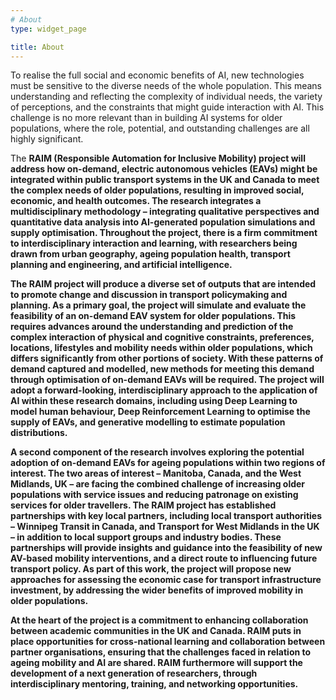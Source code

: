 ```yaml
---
# About
type: widget_page

title: About
---
```



To realise the full social and economic benefits of AI, new technologies must be sensitive to the diverse needs of the whole population. This means understanding and reflecting the complexity of individual needs, the variety of perceptions, and the constraints that might guide interaction with AI. This challenge is no more relevant than in building AI systems for older populations, where the role, potential, and outstanding challenges are all highly significant. 

The <strong>RAIM (Responsible Automation for Inclusive Mobility)<strong> project will address how on-demand, electric autonomous vehicles (EAVs) might be integrated within public transport systems in the UK and Canada to meet the complex needs of older populations, resulting in improved social, economic, and health outcomes. The research integrates a multidisciplinary methodology – integrating qualitative perspectives and quantitative data analysis into AI-generated population simulations and supply optimisation. Throughout the project, there is a firm commitment to interdisciplinary interaction and learning, with researchers being drawn from urban geography, ageing population health, transport planning and engineering, and artificial intelligence. 

The RAIM project will produce a diverse set of outputs that are intended to promote change and discussion in transport policymaking and planning. As a primary goal, the project will simulate and evaluate the feasibility of an on-demand EAV system for older populations. This requires advances around the understanding and prediction of the complex interaction of physical and cognitive constraints, preferences, locations, lifestyles and mobility needs within older populations, which differs significantly from other portions of society. With these patterns of demand captured and modelled, new methods for meeting this demand through optimisation of on-demand EAVs will be required. The project will adopt a forward-looking, interdisciplinary approach to the application of AI within these research domains, including using Deep Learning to model human behaviour, Deep Reinforcement Learning to optimise the supply of EAVs, and generative modelling to estimate population distributions. 

A second component of the research involves exploring the potential adoption of on-demand EAVs for ageing populations within two regions of interest. The two areas of interest – Manitoba, Canada, and the West Midlands, UK – are facing the combined challenge of increasing older populations with service issues and reducing patronage on existing services for older travellers. The RAIM project has established partnerships with key local partners, including local transport authorities – Winnipeg Transit in Canada, and Transport for West Midlands in the UK – in addition to local support groups and industry bodies. These partnerships will provide insights and guidance into the feasibility of new AV-based mobility interventions, and a direct route to influencing future transport policy. As part of this work, the project will propose new approaches for assessing the economic case for transport infrastructure investment, by addressing the wider benefits of improved mobility in older populations.

At the heart of the project is a commitment to enhancing collaboration between academic communities in the UK and Canada. RAIM puts in place opportunities for cross-national learning and collaboration between partner organisations, ensuring that the challenges faced in relation to ageing mobility and AI are shared. RAIM furthermore will support the development of a next generation of researchers, through interdisciplinary mentoring, training, and networking opportunities.


